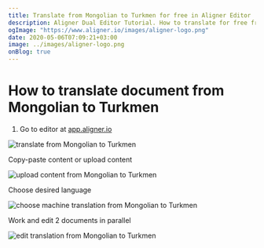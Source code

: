```yaml
---
title: Translate from Mongolian to Turkmen for free in Aligner Editor
description: Aligner Dual Editor Tutorial. How to translate for free from Mongolian to Turkmen. Aligner is multilingual document management platform. 
ogImage: "https://www.aligner.io/images/aligner-logo.png"
date: 2020-05-06T07:09:21+03:00
image: ../images/aligner-logo.png
onBlog: true
---
```


# How to translate document from Mongolian to Turkmen

1. Go to editor at [app.aligner.io](https://app.aligner.io "Aligner App web page")

![translate from Mongolian to Turkmen](../aligner-blank-editor.png "translate from Mongolian to Turkmen")

Copy-paste content or upload content

![upload content from Mongolian to Turkmen](../aligner-uploaded-document.png "upload content from Mongolian to Turkmen")

Choose desired language

![choose machine translation from Mongolian to Turkmen](../aligner-language-dropdown.png "choose machine translation from Mongolian to Turkmen")

Work and edit 2 documents in parallel

![edit translation from Mongolian to Turkmen](../aligner-double-sitded-editor.png "edit translation from Mongolian to Turkmen")

